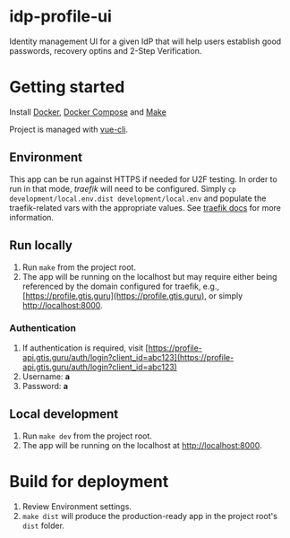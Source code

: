 # idp-profile-ui

Identity management UI for a given IdP that will help users establish good passwords, recovery optins and 2-Step Verification.

# Getting started

Install [Docker](https://docs.docker.com/install), [Docker Compose](https://docs.docker.com/compose/install) and [Make](https://www.gnu.org/software/make)

Project is managed with [vue-cli](https://github.com/vuejs/vue-cli).

## Environment

This app can be run against HTTPS if needed for U2F testing. In order to run in that mode, _traefik_ will need to be configured. Simply `cp development/local.env.dist development/local.env` and populate the traefik-related vars with the appropriate values. See [traefik docs](https://github.com/silinternational/traefik-https-proxy) for more information.

## Run locally

1.  Run `make` from the project root.
1.  The app will be running on the localhost but may require either being referenced by the domain configured for traefik, e.g., [https://profile.gtis.guru](https://profile.gtis.guru), or simply [http://localhost:8000](http://localhost:8000).

### Authentication

1.  If authentication is required, visit [https://profile-api.gtis.guru/auth/login?client_id=abc123](https://profile-api.gtis.guru/auth/login?client_id=abc123)
1.  Username: **a**
1.  Password: **a**

## Local development

1.  Run `make dev` from the project root.
1.  The app will be running on the localhost at [http://localhost:8000](http://localhost:8000).

# Build for deployment

1.  Review Environment settings.
1.  `make dist` will produce the production-ready app in the project root's `dist` folder.
